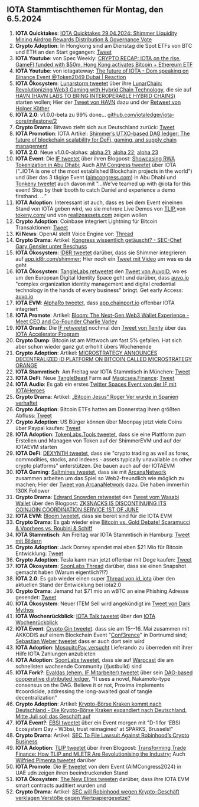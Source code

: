 ## IOTA Stammtischthemen für Montag, den 6.5.2024

1. **IOTA Quicktakes**: [IOTA Quicktakes 29.04.2024: Shimmer Liquidity Mining Airdrop Rewards Distribution & Governance Vote](https://youtu.be/D0GOMWOwuF4?si=LrexbtKF_rEBmxUh)
2. **Crypto Adoption**: In Hongkong sind am Dienstag die Spot ETFs von BTC und ETH an den Start gegangen: [Tweet](https://x.com/blocktrainer/status/1785247933987762546)
3. **IOTA Youtube**: von Spec Weekly: [CRYPTO RECAP: IOTA on the rise, GameFI funded with $50m, Hong Kong activates Bitcoin + Ethereum ETF](https://www.youtube.com/watch?v=j1lQCkgXI_0)
4. **IOTA Youtube**: von iotagateway: [The future of IOTA - Dom speaking on Binance Event @Token2049 Dubai | Reaction](https://www.youtube.com/watch?v=ywYJJIpTcuI)
5. **IOTA Ökosystem**: [Lunarstorm tweetet](https://x.com/lunarstorm_web3/status/1785248635954872337) über ihre [LunarChain: Revolutionizing Web3 Gaming with Hybrid Chain Technology](https://lunarstorm.io/news/introducing-lunar-chain-revolutionizing-web3-gaming-with-hybrid-chain-technology), die sie auf [HAVN (HAVN LABS TO BRING INTEROPERABLE HYBRID CHAINS)](https://twitter.com/HAVN_network) starten wollen; Hier der [Tweet von HAVN](https://x.com/HAVN_network/status/1785248723217400032) dazu und der [Retweet von Holger Köther](https://x.com/HolgerKoether/status/1785254691036631250) 
6. **IOTA 2.0**: v1.0.0-beta zu 99% done... [github.com/iotaledger/iota-core/milestone/2](https://github.com/iotaledger/iota-core/milestone/2)
7. **Crypto Drama**: Bitvavo zieht sich aus Deutschland zurück: [Tweet](https://x.com/bitcoin2go/status/1785258816558223478)
8. **IOTA Promotion**: IOTA Artikel: [Shimmer’s UTXO-based DAG ledger: The future of blockchain scalability for DeFi, gaming, and supply chain management](https://chainaffairs.com/shimmers-utxo-based-dag-ledger-the-future-of-blockchain-scalability-for-defi-gaming-and-supply-chain-management/)
9. **IOTA 2.0**: Neue v1.0.0-alphas: [alpha.21](https://github.com/iotaledger/iota-core/releases/tag/v1.0.0-alpha.21); [alpha 22](https://github.com/iotaledger/iota-core/releases/tag/v1.0.0-alpha.22); [alpha 23](https://github.com/iotaledger/iota-core/releases/tag/v1.0.0-alpha.23)
10. **IOTA Event**: Die [IF tweetet](https://x.com/iota/status/1785293036638876044) über ihren Blogpost: [Showcasing RWA Tokenization in Abu Dhabi](https://blog.iota.org/iota-aim-congress-2024/); Auch [AIM Congress tweetet](https://x.com/AIM_Congress/status/1784968383919739208) über IOTA ("..IOTA is one of the most established Blockchain projects in the world") und über das 3 tägige Event ([aimcongress.com](https://aimcongress.com/)) in Abu Dhabi und [Tonkeny tweetet](https://x.com/TokenySolutions/status/1785942300650016934) auch davon mit "...We've teamed up with 
@iota for this event! Stop by their booth to catch Daniel and experience a demo firsthand. ..."
11. **IOTA Adoption**: Interessant ist auch, dass es bei dem Event eineinen Stand von IOTA geben wird, wo sie mehrere Live Demos von [TLIP](https://www.tlip.io/),von [tokeny.com/](https://tokeny.com/) und von [realizeassets.com](https://www.realizeassets.com/) zeigen wollen
12. **Crypto Adoption**: Coinbase integriert Lightning für Bitcoin Transaktionen: [Tweet](https://x.com/coinbase/status/1785309426691273092)
13. **Ki News**: OpenAI stellt Voice Engine vor: [Thread](https://x.com/hey_madni/status/1784982570482155808)
14. **Crypto Drama**: Artikel: [Kongress wissentlich getäuscht? - SEC-Chef Gary Gensler unter Beschuss](https://www.btc-echo.de/schlagzeilen/sec-chef-gary-gensler-unter-beschuss-183522/)
15. **IOTA Ökosystem**: [ID8R tweetet](https://x.com/ID8R_com/status/1785646618899005525) darüber, dass sie Shimmer integrieren auf [app.id8r.com/shimmer](https://app.id8r.com/shimmer); Hier noch ein [Tweet mit Video](https://x.com/ID8R_com/status/1786372871687995619) um was es da geht
16. **IOTA Ökosystem**: [TangleLabs retweetet](https://x.com/Tangle_Labs/status/1785670555892424785) den [Tweet von AuvoID](https://x.com/AuvoDigital/status/1785669437279936897), wo es um den European Digital Identity Space geht und darüber, dass [auvo.io](https://www.auvo.io/) "complex organization identity management and digital credential technology in the hands of every business" bringt. Get early Access: [auvo.io](https://www.auvo.io/)
17. **IOTA EVM**: [AlphaRo tweetet](), dass [app.chainport.io](https://app.chainport.io/) offenbar IOTA integriert
18. **IOTA Promote**: Artikel: [Bloom: The Next-Gen Web3 Wallet Experience - Meet CEO and Co-Founder Charlie Varley](https://blockster.com/bloom-the-next-gen-web3-wallet-experience-meet-ceo-and-co-founder-charlie-varley)
19. **IOTA Grants**: Die [IF retweetet](https://x.com/iota/status/1785540278444499295) nochmal den [Tweet von Tenity](https://x.com/tenity_global/status/1785466665913766195) über das [IOTA Accelerator Program](https://www.tenity.com/programs/iota-apac-accelerator?hss_channel=tw-748546152182779904)
20. **Crypto Dump**: Bitcoin ist am Mittwoch um fast 5% gefallen. Hat sich aber schon wieder ganz gut erhohlt übers Wochenende
21. **Crypto Adoption**: Artikel: [MICROSTRATEGY ANNOUNCES DECENTRALIZED ID PLATFORM ON BITCOIN CALLED MICROSTRATEGY ORANGE](https://bitcoinmagazine.com/business/microstrategy-announces-decentralized-id-platform-on-bitcoin-called-microstrategy-orange)
22. **IOTA Stammtisch**: Am Freitag war IOTA Stammtisch in München: [Tweet](https://x.com/IotaMunchen/status/1784882047338590607)
23. **IOTA DeFi**: Neue [TangleBeast](https://twitter.com/tanglebeasts) Farm auf [Magicsea.Finance](https://magicsea.finance/home): [Tweet](https://x.com/MagicSeaDEX/status/1786274492936782020)
24. **IOTA Audio**: Es gab ein erstes [Twitter Spaces Event von der IF mit IOTAHeroes](https://x.com/iota/status/1786002107344028091)
25. **Crypto Drama**: Artikel: [„Bitcoin Jesus“ Roger Ver wurde in Spanien verhaftet](https://bitcoinblog.de/2024/05/02/bitcoin-jesus-roger-ver-in-spanien-verhaftet/)
26. **Crypto Adoption**: Bitcoin ETFs hatten am Donnerstag ihren größten Abfluss: [Tweet](https://x.com/rovercrc/status/1786020314457030680)
27. **Crypto Adoption**: US Bürger können über Moonpay jetzt viele Coins über Paypal kaufen: [Tweet](https://x.com/AltcoinDailyio/status/1786150698536878146)
28. **IOTA Adoption**: [TokenLabs.Tools tweetet](https://x.com/TokenLabsTools/status/1785722361154601313), dass sie eine Plattform zum Erstellen und Managen von Token auf der ShimmerEVM und auf der IOTAEVM starten
29. **IOTA DeFi**: [DEXYNTH tweetet](https://x.com/DEXYNTH/status/1786298396669829453), dass sie "crypto trading as well as forex, commodities, stocks, and indexes - assets typically unavailable on other crypto platforms" unterstützen. Die bauen auch auf der IOTAEVM
30. **IOTA Gaming**: [Saltmines tweetet](https://x.com/SaltminesCo/status/1786310924267356299), dass sie mit [ArcanaNetwork](https://twitter.com/ArcanaNetwork) zusammen arbeiten um das Spiel so Web2-freundlich wie möglich zu machen; Hier der [Tweet von ArcanaNetwork](https://x.com/ArcanaNetwork/status/1786440583612969068) dazu. Die haben immerhin 130K Follower
31. **Crypto Drama**: [Edward Snowden retweetet](https://x.com/Snowden/status/1786170805728039127) den [Tweet vom Wasabi Wallet](https://x.com/wasabiwallet/status/1786083838415769673) über den Blogpost: [ZKSNACKS IS DISCONTINUING ITS COINJOIN COORDINATION SERVICE 1ST OF JUNE](https://blog.wasabiwallet.io/zksnacks-is-discontinuing-its-coinjoin-coordination-service-1st-of-june/)
32. **IOTA EVM**: [Bloom tweetet](https://x.com/bloomwalletio/status/1786439801467744486), dass sie bereit sind für die IOTA EVM
33. **Crypto Drama**: Es gab wieder eine [Bitcoin vs. Gold Debate! Scaramucci & Voorhees vs. Roubini & Schiff](https://www.youtube.com/watch?v=kZFmgfCakXc)
34. **IOTA Stammtisch**: Am Freitag war IOTA Stammtisch in Hamburg: [Tweet mit Bildern](https://x.com/TanglenautX/status/1786807742448964012)
35. **Crypto Adoption**: Jack Dorsey spendet mal eben $21 Mio für Bitcoin Entwicklung: [Tweet](https://x.com/BTC_Archive/status/1786749579263615113)
36. **Crypto Adoption**: Tesla kann man jetzt offenbar mit Doge kaufen: [Tweet](https://x.com/martypartymusic/status/1786715871790137712)
37. **IOTA Ökosystem**: [SoonLabs Thread](https://x.com/soon_labs/status/1786464178565460048) darüber, dass sie einen Snapshot gemacht haben (Warum eigentlich?!?)
38. **IOTA 2.0**: Es gab wieder einen super [Thread von id_iota](https://x.com/id_iota/status/1787140864742994180) über den aktuellen Stand der Entwicklung bei iota2.0
39. **Crypto Drama**: Jemand hat $71 mio an wBTC an eine Phishing Adresse gesendet: [Tweet](https://x.com/LayahHeilpern/status/1786570564355715126)
40. **IOTA Ökosystem**: Neuer ITEM Sell wird angekündigt im [Tweet von Dark Mythos](https://x.com/DarkMythosIOTA/status/1786878468963144122)
41. **IOTA Wochenrückblick**: [IOTA Talk tweetet](https://x.com/Iota_Talk_/status/1787015756602818979) über den [IOTA Wochenrückblick](https://www.iota-talk.com/index.php?article/392-wochenr%C3%BCckblick-vom-28-april-bis-4-mai-2024/)
42. **IOTA Event**: [Crypto Gin tweetet](https://x.com/Crypto_Gin21/status/1787100404032913656). dass sie am 15--16. Mai zusammen mit AKKODIS auf einem Blockchain Event "[Conf3rence](https://twitter.com/conf3rence)" in Dortnumd sind; [Sebastian Weber tweetet](https://x.com/Sebasti65365174/status/1787440113074446477) dass er auch dort sein wird
43. **IOTA Adoption**: [MosquitoPay versucht](https://x.com/MosquitoPay/status/1787159374852444371) Lieferando zu überreden mit ihrer Hilfe IOTA Zahlungen anzubieten
44. **IOTA Adoption**: [SoonLabs tweetet](https://x.com/soon_labs/status/1787347586405544376), dass sie auf [Warpcast](https://t.co/BRaw4CNvEE) die am schnellsten wachsende Community (/justbuild) sind
45. **IOTA Fork?**: [Evaldas (ehem. IF Mitarbeiter) tweetet](https://x.com/lunfardo314/status/1787373342267203716) über sein [DAG-based cooperative distributed ledger.](https://github.com/lunfardo314/proxima) "It uses a novel, Nakamoto-type consensus on the DAG.  Believe it or not, Proxima implements #coordicide, addressing the long-awaited goal of tangle decentralization"
46. **Crypto Adoption**: Artikel: [Krypto-Börse Kraken kommt nach Deutschland - Die Krypto-Börse Kraken expandiert nach Deutschland. Mitte Juli soll das Geschäft auf](https://www.btc-echo.de/schlagzeilen/krypto-boerse-kraken-kommt-nach-deutschland-183717/)
47. **IOTA Event?**: [EBSI tweetet](https://x.com/EU_EBSI/status/1787474437672955982) über ein Event morgen mit "D-1 for 'EBSI Ecosystem Day - W3bsi, trust reimagined' at SPARKS, Brussels!"
48. **Crypto Drama**: Artikel: [SEC To File Lawsuit Against Robinhood’s Crypto Business](https://watcher.guru/news/sec-to-file-lawsuit-against-robinhoods-crypto-business#google_vignette)
49. **IOTA Adoption**: [TLIP tweetet](https://x.com/TLIP_io/status/1787502748612669716) über ihren Blogpost: [Transforming Trade Finance: How TLIP and MLETR Are Revolutionising the Industry](https://medium.com/@tlip.io/transforming-trade-finance-how-tlip-and-mletr-are-revolutionising-the-industry-0ec6f7dc3fb2); Auch [Wilfried Pimenta tweetet](https://x.com/wilfriedpimenta/status/1787516977830846843) darüber
50. **IOTA Promote**: Die [IF tweetet](https://x.com/iota/status/1787506381156762082) von dem Event (AIMCongress2024) in UAE udn zeigen ihren beeindruckenden Stand
51. **IOTA Ökosystem**: [The New Elites tweeten](https://x.com/TheNewElites_/status/1787510957419442463) darüber, dass ihre IOTA EVM smart contracts auditiert wurden und
52. **Crypto Drama**: Artikel: [SEC will Robinhood wegen Krypto-Geschäft verklagen Verstöße gegen Wertpapiergesetze?](https://www.blocktrainer.de/blog/sec-will-robinhood-wegen-krypto-geschaeft-verklagen)

